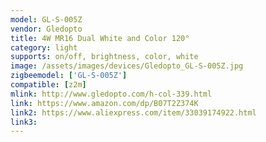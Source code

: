 ```yaml
---
model: GL-S-005Z
vendor: Gledopto
title: 4W MR16 Dual White and Color 120°
category: light
supports: on/off, brightness, color, white
image: /assets/images/devices/Gledopto_GL-S-005Z.jpg
zigbeemodel: ['GL-S-005Z']
compatible: [z2m]
mlink: http://www.gledopto.com/h-col-339.html
link: https://www.amazon.com/dp/B07T2Z374K
link2: https://www.aliexpress.com/item/33039174922.html
link3: 
---
```

